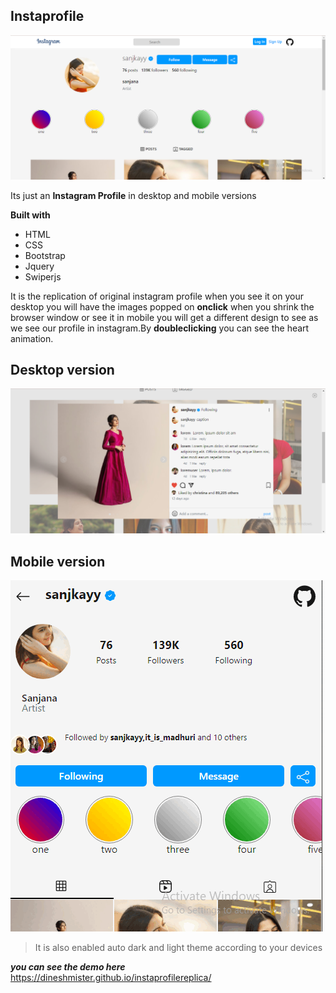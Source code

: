 ## **Instaprofile**

![instagramweb](./IMG/insta-1.png)

Its just an **Instagram Profile** in desktop and mobile versions

**Built with**
 * HTML
 * CSS
 * Bootstrap
 * Jquery
 * Swiperjs

It is the replication of original instagram profile
when you see it on your desktop you will have the images popped on **onclick** when you shrink the browser window or see it in mobile you will get a different design to see as we see our profile in instagram.By **doubleclicking** you can see the heart animation.

## **Desktop version**
![instaweb](./IMG/insta-5.png)

## **Mobile version**

![instagrammobile](./IMG/insta-mob.gif.gif)

> It is also enabled auto dark and light theme according to your devices

*__you can see the demo here__*
https://dineshmister.github.io/instaprofilereplica/
